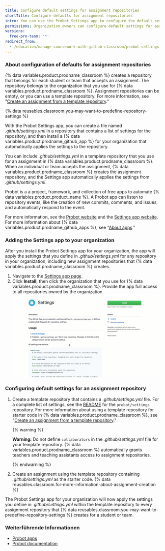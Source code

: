 ```yaml
---
title: Configure default settings for assignment repositories
shortTitle: Configure defaults for assignment repositories
intro: You can use the Probot Settings app to configure the default settings for repositories that {% data variables.product.prodname_classroom %} creates for an assignment.
permissions: Organization owners can configure default settings for assignment repositories by installing a {% data variables.product.prodname_github_app %} for the organization.
versions:
  free-pro-team: '*'
redirect_from:
  - /education/manage-coursework-with-github-classroom/probot-settings
---
```


### About configuration of defaults for assignment repositories

{% data variables.product.prodname_classroom %} creates a repository that belongs for each student or team that accepts an assignment. The repository belongs to the organization that you use for {% data variables.product.prodname_classroom %}. Assignment repositories can be empty, or you can use a template repository. For more information, see "[Create an assignment from a template repository](/education/manage-coursework-with-github-classroom/create-an-assignment-from-a-template-repository)."

{% data reusables.classroom.you-may-want-to-predefine-repository-settings %}

With the Probot Settings app, you can create a file named _.github/settings.yml_ in a repository that contains a list of settings for the repository, and then install a {% data variables.product.prodname_github_app %} for your organization that automatically applies the settings to the repository.

You can include _.github/settings.yml_ in a template repository that you use for an assignment in {% data variables.product.prodname_classroom %}. When an individual or team accepts the assignment, {% data variables.product.prodname_classroom %} creates the assignment repository, and the Settings app automatically applies the settings from _.github/settings.yml_.

Probot is a a project, framework, and collection of free apps to automate {% data variables.product.product_name %}. A Probot app can listen to repository events, like the creation of new commits, comments, and issues, and automatically respond to the event.

For more information, see the [Probot website](https://probot.github.io) and the [Settings app website](https://probot.github.io/apps/settings/). For more information about {% data variables.product.prodname_github_apps %}, see "[About apps](/developers/apps/about-apps)."

### Adding the Settings app to your organization

After you install the Probot Settings app for your organization, the app will apply the settings that you define in _.github/settings.yml_  for any repository in your organization, including new assignment repositories that {% data variables.product.prodname_classroom %} creates.

1. Navigate to the [Settings app page](https://github.com/apps/settings).
1. Click **Install**, then click the organization that you use for  {% data variables.product.prodname_classroom %}. Provide the app full access to all repositories owned by the organization. ![Installing the Probot Settings app](/assets/images/help/classroom/probot-settings.gif)

### Configuring default settings for an assignment repository

1. Create a template repository that contains a _.github/settings.yml_ file. For a complete list of settings, see the [README](https://github.com/probot/settings#github-settings) for the `probot/settings` repository. For more information about using a template repository for starter code in {% data variables.product.prodname_classroom %}, see "[Create an assignment from a template repository](/education/manage-coursework-with-github-classroom/create-an-assignment-from-a-template-repository)."

    {% warning %}

    **Warning:** Do not define `collaborators` in the _.github/settings.yml_ file for your template repository. {% data variables.product.prodname_classroom %} automatically grants teachers and teaching assistants access to assignment repositories.

    {% endwarning %}

1. Create an assignment using the template repository containing _.github/settings.yml_ as the starter code. {% data reusables.classroom.for-more-information-about-assignment-creation %}

The Probot Settings app for your organization will now apply the settings you define in _.github/settings.yml_ within the template repository to every assignment repository that {% data reusables.classroom.you-may-want-to-predefine-repository-settings %} creates for a student or team.

### Weiterführende Informationen

- [Probot apps](https://probot.github.io/apps/)
- [Probot documentation](https://probot.github.io/docs/)
